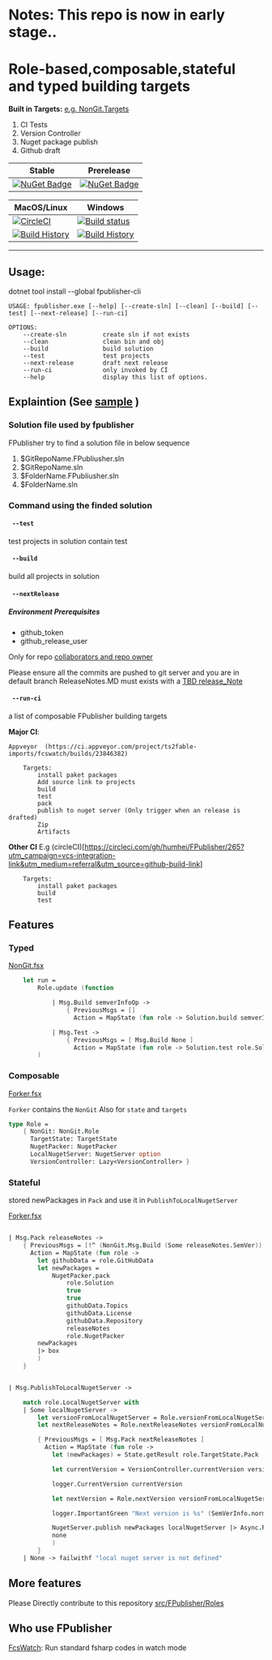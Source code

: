 # Notes: This repo is now in early stage..

# Role-based,composable,stateful and typed building targets
**Built in Targets:**  [e.g. NonGit.Targets](https://github.com/humhei/FPublisher/blob/master/src/FPublisher/Roles/NonGit.fs#L75)

1. CI Tests
2. Version Controller
3. Nuget package publish
4. Github draft



Stable | Prerelease
--- | ---
[![NuGet Badge](https://buildstats.info/nuget/FPublisher)](https://www.nuget.org/packages/FPublisher/) | [![NuGet Badge](https://buildstats.info/nuget/FPublisher?includePreReleases=true)](https://www.nuget.org/packages/FPublisher/)


MacOS/Linux | Windows
--- | ---
[![CircleCI](https://circleci.com/gh/humhei/FPublisher.svg?style=svg)](https://circleci.com/gh/humhei/FPublisher) | [![Build status](https://ci.appveyor.com/api/projects/status/0qnls95ohaytucsi?svg=true)](https://ci.appveyor.com/project/ts2fable-imports/fpublisher)
[![Build History](https://buildstats.info/circleci/chart/humhei/FPublisher)](https://circleci.com/gh/humhei/FPublisher) | [![Build History](https://buildstats.info/appveyor/chart/ts2fable-imports/fpublisher)](https://ci.appveyor.com/project/ts2fable-imports/fpublisher)


---

## Usage:
dotnet tool install --global fpublisher-cli
```
USAGE: fpublisher.exe [--help] [--create-sln] [--clean] [--build] [--test] [--next-release] [--run-ci]

OPTIONS:
    --create-sln          create sln if not exists
    --clean               clean bin and obj
    --build               build solution
    --test                test projects
    --next-release        draft next release
    --run-ci              only invoked by CI
    --help                display this list of options.
```
## Explaintion (See [sample](https://github.com/humhei/FPublisher) )
### Solution file used by fpublisher
FPublisher try to find a solution file in below sequence
1. $GitRepoName.FPubliusher.sln
2. $GitRepoName.sln
3. $FolderName.FPubliusher.sln
4. $FolderName.sln

### Command using the finded solution
#### `` --test``
test projects in solution contain test
#### `` --build``
build all projects in solution
#### `` --nextRelease``
##### Environment Prerequisites
* github_token
* github_release_user

Only for repo [collaborators and repo owner](https://github.com/humhei/FPublisher/blob/master/src/FPublisher/Roles/Collaborator.fs)


Please ensure all the commits are pushed to git server and you are in default branch
ReleaseNotes.MD must exists with a [TBD release_Note](https://github.com/humhei/FPublisher/blob/master/RELEASE_NOTES.md#0127-alpha---tbd)

#### `` --run-ci``
a list of composable FPublisher building targets

**Major CI**:

    Appveyor  (https://ci.appveyor.com/project/ts2fable-imports/fcswatch/builds/23846382)

        Targets:
            install paket packages
            Add source link to projects
            build
            test
            pack
            publish to nuget server (Only trigger when an release is drafted)
            Zip
            Artifacts

**Other CI**
    E.g (circleCI)[https://circleci.com/gh/humhei/FPublisher/265?utm_campaign=vcs-integration-link&utm_medium=referral&utm_source=github-build-link]


        Targets:
            install paket packages
            build
            test




## Features

### Typed
[NonGit.fsx](https://github.com/humhei/FPublisher/blob/master/src/FPublisher/Roles/NonGit.fs)
```fsharp
    let run =
        Role.update (function

            | Msg.Build semverInfoOp ->
                { PreviousMsgs = []
                  Action = MapState (fun role -> Solution.build semverInfoOp role.Solution) }

            | Msg.Test ->
                { PreviousMsgs = [ Msg.Build None ]
                  Action = MapState (fun role -> Solution.test role.Solution) }
        )

```

### Composable
[Forker.fsx](https://github.com/humhei/FPublisher/blob/master/src/FPublisher/Roles/Forker.fs)

`Forker` contains the `NonGit`
Also for `state` and `targets`
```fsharp
type Role =
    { NonGit: NonGit.Role
      TargetState: TargetState
      NugetPacker: NugetPacker
      LocalNugetServer: NugetServer option
      VersionController: Lazy<VersionController> }
```

### Stateful
stored newPackages in `Pack` and use it in `PublishToLocalNugetServer`

[Forker.fsx](https://github.com/humhei/FPublisher/blob/master/src/FPublisher/Roles/Forker.fs)

```fsharp

| Msg.Pack releaseNotes ->
    { PreviousMsgs = [!^ (NonGit.Msg.Build (Some releaseNotes.SemVer)); !^ NonGit.Msg.Test]
      Action = MapState (fun role ->
        let githubData = role.GitHubData
        let newPackages =
            NugetPacker.pack
                role.Solution
                true
                true
                githubData.Topics
                githubData.License
                githubData.Repository
                releaseNotes
                role.NugetPacker
        newPackages
        |> box
        )
    }


| Msg.PublishToLocalNugetServer ->

    match role.LocalNugetServer with
    | Some localNugetServer ->
        let versionFromLocalNugetServer = Role.versionFromLocalNugetServer role |> Async.RunSynchronously
        let nextReleaseNotes = Role.nextReleaseNotes versionFromLocalNugetServer role

        { PreviousMsgs = [ Msg.Pack nextReleaseNotes ]
          Action = MapState (fun role ->
            let (newPackages) = State.getResult role.TargetState.Pack

            let currentVersion = VersionController.currentVersion versionFromLocalNugetServer role.VersionController.Value

            logger.CurrentVersion currentVersion

            let nextVersion = Role.nextVersion versionFromLocalNugetServer role

            logger.ImportantGreen "Next version is %s" (SemVerInfo.normalize nextVersion)

            NugetServer.publish newPackages localNugetServer |> Async.RunSynchronously
            none
            )
        }
    | None -> failwithf "local nuget server is not defined"
```


## More features
Please Directly contribute to this repository [src/FPublisher/Roles](https://github.com/humhei/FPublisher/tree/master/src/FPublisher/Roles)


## Who use FPublisher
[FcsWatch](https://github.com/humhei/FCSWatch/): Run standard fsharp codes in watch mode
